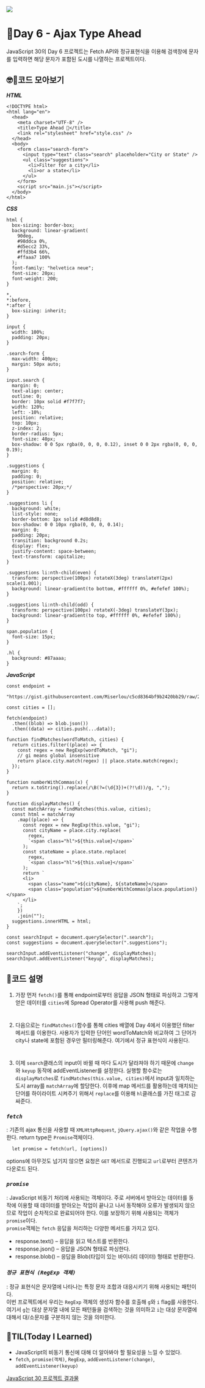 ![](https://javascript30.com/images/JS3-social-share.png)

# 📖Day 6 - Ajax Type Ahead

JavaScript 30의 Day 6 프로젝트는 Fetch API와 정규표현식을 이용해 검색창에 문자를 입력하면 해당 문자가 포함된 도시를 나열하는 프로젝트이다.

## 🤓📄코드 모아보기

_**HTML**_

```
<!DOCTYPE html>
<html lang="en">
  <head>
    <meta charset="UTF-8" />
    <title>Type Ahead 👀</title>
    <link rel="stylesheet" href="style.css" />
  </head>
  <body>
    <form class="search-form">
      <input type="text" class="search" placeholder="City or State" />
      <ul class="suggestions">
        <li>Filter for a city</li>
        <li>or a state</li>
      </ul>
    </form>
    <script src="main.js"></script>
  </body>
</html>
```

_**CSS**_

```
html {
  box-sizing: border-box;
  background: linear-gradient(
    90deg,
    #98ddca 0%,
    #d5ecc2 33%,
    #ffd3b4 66%,
    #ffaaa7 100%
  );
  font-family: "helvetica neue";
  font-size: 20px;
  font-weight: 200;
}

*,
*:before,
*:after {
  box-sizing: inherit;
}

input {
  width: 100%;
  padding: 20px;
}

.search-form {
  max-width: 400px;
  margin: 50px auto;
}

input.search {
  margin: 0;
  text-align: center;
  outline: 0;
  border: 10px solid #f7f7f7;
  width: 120%;
  left: -10%;
  position: relative;
  top: 10px;
  z-index: 2;
  border-radius: 5px;
  font-size: 40px;
  box-shadow: 0 0 5px rgba(0, 0, 0, 0.12), inset 0 0 2px rgba(0, 0, 0, 0.19);
}

.suggestions {
  margin: 0;
  padding: 0;
  position: relative;
  /*perspective: 20px;*/
}

.suggestions li {
  background: white;
  list-style: none;
  border-bottom: 1px solid #d8d8d8;
  box-shadow: 0 0 10px rgba(0, 0, 0, 0.14);
  margin: 0;
  padding: 20px;
  transition: background 0.2s;
  display: flex;
  justify-content: space-between;
  text-transform: capitalize;
}

.suggestions li:nth-child(even) {
  transform: perspective(100px) rotateX(3deg) translateY(2px) scale(1.001);
  background: linear-gradient(to bottom, #ffffff 0%, #efefef 100%);
}

.suggestions li:nth-child(odd) {
  transform: perspective(100px) rotateX(-3deg) translateY(3px);
  background: linear-gradient(to top, #ffffff 0%, #efefef 100%);
}

span.population {
  font-size: 15px;
}

.hl {
  background: #87aaaa;
}
```

_**JavaScript**_

```
const endpoint =
  "https://gist.githubusercontent.com/Miserlou/c5cd8364bf9b2420bb29/raw/2bf258763cdddd704f8ffd3ea9a3e81d25e2c6f6/cities.json";

const cities = [];

fetch(endpoint)
  .then((blob) => blob.json())
  .then((data) => cities.push(...data));

function findMatches(wordToMatch, cities) {
  return cities.filter((place) => {
    const regex = new RegExp(wordToMatch, "gi");
    // gi means global insensitive
    return place.city.match(regex) || place.state.match(regex);
  });
}

function numberWithCommas(x) {
  return x.toString().replace(/\B(?=(\d{3})+(?!\d))/g, ",");
}

function displayMatches() {
  const matchArray = findMatches(this.value, cities);
  const html = matchArray
    .map((place) => {
      const regex = new RegExp(this.value, "gi");
      const cityName = place.city.replace(
        regex,
        `<span class="hl">${this.value}</span>`
      );
      const stateName = place.state.replace(
        regex,
        `<span class="hl">${this.value}</span>`
      );
      return `
      <li>
        <span class="name">${cityName}, ${stateName}</span>
        <span class="population">${numberWithCommas(place.population)}</span>
      </li>
    `;
    })
    .join("");
  suggestions.innerHTML = html;
}

const searchInput = document.querySelector(".search");
const suggestions = document.querySelector(".suggestions");

searchInput.addEventListener("change", displayMatches);
searchInput.addEventListener("keyup", displayMatches);
```

## 🔎코드 설명

1.  가장 먼저 `fetch()`를 통해 endpoint로부터 응답을 JSON 형태로 파싱하고 그렇게 얻은 데이터를 `cities`에 Spread Operator를 사용해 push 해준다.

#

2.  다음으로는 `findMatches()`함수를 통해 cities 배열에 Day 4에서 이용했던 filter 메서드를 이용한다. 사용자가 입력한 단어인 wordToMatch와 비교하여 그 단어가 city나 state에 포함된 경우만 필터링해준다. 여기에서 정규 표현식이 사용된다.

#

3.  이제 `search`클래스의 input이 바뀔 때 마다 도시가 달라져야 하기 때문에 `change`와 `keyup` 동작에 addEventListener를 설정한다. 실행할 함수로는 `displayMatches`로 `findMatches(this.value, cities)`에서 input과 일치하는 도시 array를 `matchArray`에 할당한다. 이후에 map 메서드를 활용하는데 매치되는 단어를 하이라이트 시켜주기 위해서 `replace`를 이용해 `hl`클래스를 가진 태그로 감싸준다.

### _`fetch`_

: 기존의 ajax 통신을 사용할 때 `XMLHttpRequest`, `jQuery.ajax()`와 같은 작업을 수행한다. return type은 `Promise`객체이다.

```
  let promise = fetch(url, [options])
```

options에 아무것도 넘기지 않으면 요청은 `GET` 메서드로 진행되고 `url`로부터 콘텐츠가 다운로드 된다.

### _`promise`_

: JavaScript 비동기 처리에 사용되는 객체이다. 주로 서버에서 받아오는 데이터를 동작에 이용할 때 데이터를 받아오는 작업이 끝나고 나서 동작해야 오류가 발생되지 않으므로 작업이 순차적으로 완료되어야 한다. 이를 보장하기 위해 사용되는 객체가 `promise`이다.  
`promise`객체는 `fetch` 응답을 처리하는 다양한 메서드를 가지고 있다.

- response.text() – 응답을 읽고 텍스트를 반환한다.
- response.json() – 응답을 JSON 형태로 파싱한다.
- response.blob() – 응답을 Blob(타입이 있는 바이너리 데이터) 형태로 반환한다.

### _`정규 표현식 (RegExp 객체)`_

: 정규 표현식은 문자열에 나타나는 특정 문자 조합과 대응시키기 위해 사용되는 패턴이다.  
이번 프로젝트에서 우리는 `RegExp` 객체의 생성자 함수를 호출해 `g`와 `i` flag를 사용한다. 여기서 `g`는 대상 문자열 내에 모든 패턴들을 검색하는 것을 의미하고 `i`는 대상 문자열에 대해서 대/소문자를 구분하지 않는 것을 의미한다.

## 🚀TIL(Today I Learned)

- JavaScript의 비동기 통신에 대해 더 알아봐야 할 필요성을 느낄 수 있었다.
- `fetch`, `promise(객체)`, `RegExp`, `addEventListener(change)`, `addEventListener(keyup)`

[JavaScript 30 프로젝트 결과물](https://mjn9ine.github.io/javascript-30days/)
